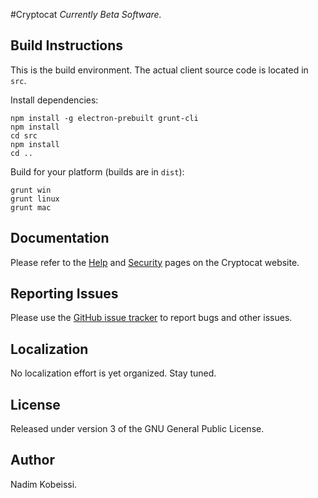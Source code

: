 #Cryptocat
*Currently Beta Software.*

## Build Instructions
This is the build environment. The actual client source code is located in `src`.

Install dependencies:
```
npm install -g electron-prebuilt grunt-cli
npm install
cd src
npm install
cd ..
```

Build for your platform (builds are in `dist`):
```
grunt win
grunt linux
grunt mac
```

## Documentation
Please refer to the [Help](https://crypto.cat/help.html) and [Security](https://crypto.cat/security.html) pages on the Cryptocat website.

## Reporting Issues
Please use the [GitHub issue tracker](https://github.com/kaepora/kaepora) to report bugs and other issues.

## Localization
No localization effort is yet organized. Stay tuned.

## License
Released under version 3 of the GNU General Public License.

## Author
Nadim Kobeissi.

